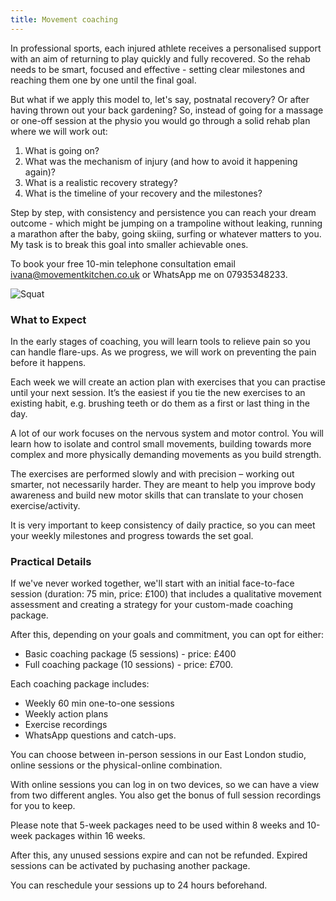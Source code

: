 ```yaml
---
title: Movement coaching
---
```


In professional sports, each injured athlete receives a personalised support with an aim of returning to play quickly and fully recovered. So the rehab needs to be smart, focused and effective - setting clear milestones and reaching them one by one until the final goal. 

But what if we apply this model to, let's say, postnatal recovery? Or after having thrown out your back gardening? So, instead of going for a massage or one-off session at the physio you would go through a solid rehab plan where we will work out:

1. What is going on?
2. What was the mechanism of injury (and how to avoid it happening again)?
3. What is a realistic recovery strategy?
4. What is the timeline of your recovery and the milestones?

Step by step, with consistency and persistence you can reach your dream outcome - which might be jumping on a trampoline without leaking, running a marathon after the baby, going skiing, surfing or whatever matters to you. My task is to break this goal into smaller achievable ones.


To book your free 10-min telephone consultation email [ivana@movementkitchen.co.uk](ivana@movementkitchen.co.uk) or WhatsApp me on 07935348233. 

![Squat](/images/squat.jpg)


### What to Expect

In the early stages of coaching, you will learn tools to relieve pain so you can handle flare-ups. As we progress, we will work on preventing the pain before it happens.

Each week we will create an action plan with exercises that you can practise until your next session. It’s the easiest if you tie the new exercises to an existing habit, e.g. brushing teeth or do them as a first or last thing in the day.

A lot of our work focuses on the nervous system and motor control. You will learn how to isolate and control small movements, building towards more complex and more physically demanding movements as you build strength.

The exercises are performed slowly and with precision – working out smarter, not necessarily harder. They are meant to help you improve body awareness and build new motor skills that can translate to your chosen exercise/activity.

It is very important to keep consistency of daily practice, so you can meet your weekly milestones and progress towards the set goal.


### Practical Details

If we've never worked together, we'll start with an initial face-to-face session
(duration: 75 min, price: £100) that includes a qualitative movement assessment
and creating a strategy for your custom-made coaching package.

After this, depending on your goals and commitment, you can opt for either:

- Basic coaching package (5 sessions) - price: £400
- Full coaching package (10 sessions) - price: £700.

Each coaching package includes:

- Weekly 60 min one-to-one sessions
- Weekly action plans 
- Exercise recordings
- WhatsApp questions and catch-ups.

You can choose between in-person sessions in our East London studio, online sessions or the physical-online combination.

With online sessions you can log in on two devices, so we can have a view from two different angles. You also get the bonus of full session recordings for you to keep.

Please note that 5-week packages need to be used within 8 weeks and 10-week packages within 16 weeks.

After this, any unused sessions expire and can not be refunded. Expired sessions can be activated by puchasing another package.

You can reschedule your sessions up to 24 hours beforehand.